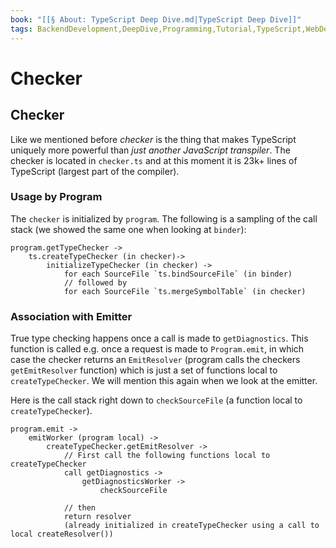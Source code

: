 ```yaml
---
book: "[[§ About꞉ TypeScript Deep Dive.md|TypeScript Deep Dive]]"
tags: BackendDevelopment,DeepDive,Programming,Tutorial,TypeScript,WebDevelopment
---
```


# Checker

## Checker

Like we mentioned before _checker_ is the thing that makes TypeScript uniquely more powerful than _just another JavaScript transpiler_. The checker is located in `checker.ts` and at this moment it is 23k+ lines of TypeScript (largest part of the compiler).

### Usage by Program

The `checker` is initialized by `program`. The following is a sampling of the call stack (we showed the same one when looking at `binder`):

```
program.getTypeChecker ->
    ts.createTypeChecker (in checker)->
        initializeTypeChecker (in checker) ->
            for each SourceFile `ts.bindSourceFile` (in binder)
            // followed by
            for each SourceFile `ts.mergeSymbolTable` (in checker)
```

### Association with Emitter

True type checking happens once a call is made to `getDiagnostics`. This function is called e.g. once a request is made to `Program.emit`, in which case the checker returns an `EmitResolver` (program calls the checkers `getEmitResolver` function) which is just a set of functions local to `createTypeChecker`. We will mention this again when we look at the emitter.

Here is the call stack right down to `checkSourceFile` (a function local to `createTypeChecker`).

```
program.emit ->
    emitWorker (program local) ->
        createTypeChecker.getEmitResolver ->
            // First call the following functions local to createTypeChecker
            call getDiagnostics ->
                getDiagnosticsWorker ->
                    checkSourceFile

            // then
            return resolver
            (already initialized in createTypeChecker using a call to local createResolver())
```